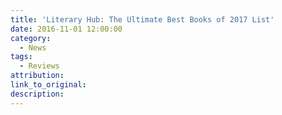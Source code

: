```yaml
---
title: 'Literary Hub: The Ultimate Best Books of 2017 List'
date: 2016-11-01 12:00:00
category:
  - News
tags:
  - Reviews
attribution:
link_to_original:
description:
---
```

